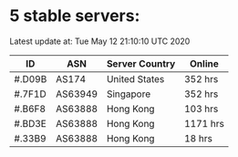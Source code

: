 # 5 stable servers:

Latest update at: Tue May 12 21:10:10 UTC 2020

| ID | ASN | Server Country | Online |
| -- | --- | -------------- | ------ |
| #.D09B | AS174 | United States | 352 hrs |
| #.7F1D | AS63949 | Singapore | 352 hrs |
| #.B6F8 | AS63888 | Hong Kong | 103 hrs |
| #.BD3E | AS63888 | Hong Kong | 1171 hrs |
| #.33B9 | AS63888 | Hong Kong | 18 hrs |

